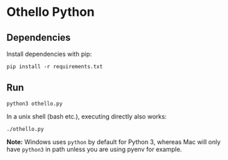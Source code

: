 # Othello Python

## Dependencies

Install dependencies with pip:

```shell
pip install -r requirements.txt
```

## Run

```console
python3 othello.py
```

In a unix shell (bash etc.), executing directly also works:

```shell
./othello.py
```

**Note:** Windows uses `python` by default for Python 3, 
whereas Mac will only have `python3` in path unless you are using pyenv for example. 
